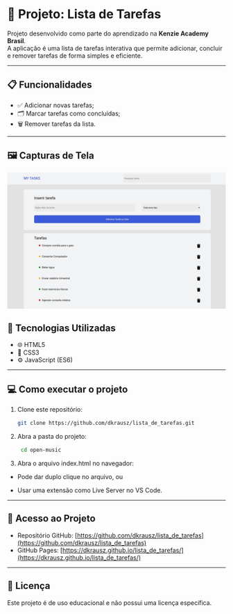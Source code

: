 # 📝 Projeto: Lista de Tarefas

Projeto desenvolvido como parte do aprendizado na **Kenzie Academy Brasil**.  
A aplicação é uma lista de tarefas interativa que permite adicionar, concluir e remover tarefas de forma simples e eficiente.

---

## 📋 Funcionalidades

- ✅ Adicionar novas tarefas;
- 🗂️ Marcar tarefas como concluídas;
- 🗑️ Remover tarefas da lista.

---

## 🖼️ Capturas de Tela

![Tema Claro](./assets/screens/desktop.jpg)

## 🚀 Tecnologias Utilizadas

- 🌐 HTML5
- 🎨 CSS3
- ⚙️ JavaScript (ES6)

---

## 💻 Como executar o projeto

1. Clone este repositório:
   ```bash
   git clone https://github.com/dkrausz/lista_de_tarefas.git
   ```
2. Abra a pasta do projeto:

   ```bash
    cd open-music
   ```

3. Abra o arquivo index.html no navegador:

- Pode dar duplo clique no arquivo, ou

- Usar uma extensão como Live Server no VS Code.

---

## 🔗 Acesso ao Projeto

- Repositório GitHub: [https://github.com/dkrausz/lista_de_tarefas](https://github.com/dkrausz/lista_de_tarefas)
- GitHub Pages: [https://dkrausz.github.io/lista_de_tarefas/](https://dkrausz.github.io/lista_de_tarefas/)

---

## 📝 Licença

Este projeto é de uso educacional e não possui uma licença específica.
